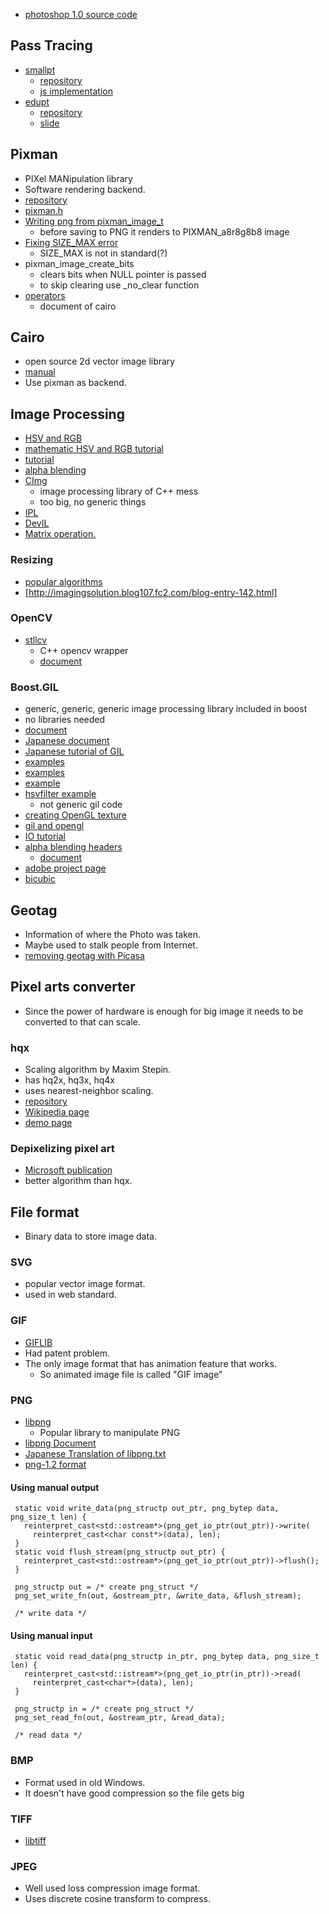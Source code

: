 * [photoshop 1.0 source code](http://computerhistory.org/atchm/adobe-photoshop-source-code/)

## Pass Tracing
* [smallpt](http://www.kevinbeason.com/smallpt/)
  * [repository](https://github.com/munificent/smallpt)
  * [js implementation](http://create.stephan-brumme.com/smallpt-js/)
* [edupt](http://kagamin.net/hole/edupt/index.htm)
  * [repository](https://github.com/githole/edupt)
  * [slide](http://www.slideshare.net/h013/edupt-kaisetsu-22852235)

## Pixman
* PIXel MANipulation library
* Software rendering backend.
* [repository](http://cgit.freedesktop.org/pixman/)
* [pixman.h](http://cgit.freedesktop.org/pixman/tree/pixman/pixman.h)
* [Writing png from pixman_image_t](http://cgit.freedesktop.org/pixman/commit/?id=99a53667da3014a463b8a0e2b6c317efe0ebb220)
  * before saving to PNG it renders to PIXMAN_a8r8g8b8 image
* [Fixing SIZE_MAX error](http://comments.gmane.org/gmane.comp.graphics.pixman/2133)
  * SIZE_MAX is not in standard(?)
* pixman_image_create_bits
  * clears bits when NULL pointer is passed
  * to skip clearing use _no_clear function
* [operators](http://cairographics.org/operators/)
  * document of cairo

## Cairo
* open source 2d vector image library
* [manual](http://www.cairographics.org/manual/)
* Use pixman as backend.

## Image Processing
* [HSV and RGB](http://www.technotype.net/tutorial/tutorial.php?fileId=%7BImage%20processing%7D&sectionId=%7B-converting-between-rgb-and-hsv-color-space%7D)
* [mathematic HSV and RGB tutorial](http://hooktail.org/computer/index.php?RGB%A4%AB%A4%E9HSV%A4%D8%A4%CE%CA%D1%B4%B9%A4%C8%C9%FC%B8%B5)
* [tutorial](http://koujinz.cocolog-nifty.com/blog/2009/04/post-b8e6.html)
* [alpha blending](http://en.wikipedia.org/wiki/Alpha_compositing#Alpha_blending)
* [CImg](http://cimg.sourceforge.net/)
  * image processing library of C++ mess
  * too big, no generic things
* [IPL](https://github.com/Argoday/IPL)
* [DevIL](http://openil.sourceforge.net/)
* [Matrix operation.](http://www.graficaobscura.com/matrix/index.html)

### Resizing
* [popular algorithms](http://emaame.com/20080901.html)
* [http://imagingsolution.blog107.fc2.com/blog-entry-142.html]

### OpenCV
* [stllcv](https://sourceforge.net/projects/stllcv/)
  * C++ opencv wrapper
  * [document](http://www2s.biglobe.ne.jp/~niitsuma/STLLCV/)

### Boost.GIL
* generic, generic, generic image processing library included in boost
* no libraries needed
* [document](http://www.boost.org/doc/libs/release/libs/gil/doc/html/index.html)
* [Japanese document](https://sites.google.com/site/twinkleofsilence/)
* [Japanese tutorial of GIL](http://mglab.blogspot.jp/2011/02/boostgil.html)
* [examples](http://sssm.sakura.ne.jp/dev/gil.html)
* [examples](http://www25.atwiki.jp/guru/pages/36.html)
* [example](http://d.hatena.ne.jp/yotto-k/20060809/)
* [hsvfilter example](http://d.hatena.ne.jp/tt_clown/20111208/boost_gil_hsvfilter)
  * not generic gil code
* [creating OpenGL texture](http://d.hatena.ne.jp/Sigureya/20120628/1340876912)
* [gil and opengl](https://groups.google.com/forum/?fromgroups=#!topic/boost-list/Omqym3TU3P0)
* [IO tutorial](http://d.hatena.ne.jp/tsurushuu/20080723/1216783641)
* [alpha blending headers](https://github.com/gununu/gilblend)
  * [document](https://github.com/gununu/gilblend/wiki)
* [adobe project page](https://sourceforge.net/projects/genimglib.adobe/)
* [bicubic](http://grayhole.blogspot.jp/2009/04/boostgil-bicubic.html)

## Geotag
* Information of where the Photo was taken.
* Maybe used to stalk people from Internet.
* [removing geotag with Picasa](http://support.google.com/picasa/bin/answer.py?hl=en&answer=43899)

## Pixel arts converter
* Since the power of hardware is enough for big image it needs to be converted to that can scale.

### hqx
* Scaling algorithm by Maxim Stepin.
* has hq2x, hq3x, hq4x
* uses nearest-neighbor scaling.
* [repository](https://code.google.com/p/hqx/)
* [Wikipedia page](http://en.wikipedia.org/wiki/Hqx)
* [demo page](http://www.hiend3d.com/demos.html)

### Depixelizing pixel art
* [Microsoft publication](http://research.microsoft.com/en-us/um/people/kopf/pixelart/)
* better algorithm than hqx.

## File format
* Binary data to store image data.

### SVG
* popular vector image format.
* used in web standard.

### GIF
* [GIFLIB](http://wwwcdf.pd.infn.it/libgif/index.html)
* Had patent problem.
* The only image format that has animation feature that works.
  * So animated image file is called "GIF image"

### PNG
* [libpng](http://www.libpng.org/pub/png/)
  * Popular library to manipulate PNG
* [libpng Document](http://www.libpng.org/pub/png/libpng-manual.html)
* [Japanese Translation of libpng.txt](http://dencha.ojaru.jp/programs_07/pg_graphic_10_libpng_txt.html)
* [png-1.2 format](http://www.libpng.org/pub/png/spec/1.2/png-1.2-pdg.html)

#### Using manual output
```
 static void write_data(png_structp out_ptr, png_bytep data, png_size_t len) {
   reinterpret_cast<std::ostream*>(png_get_io_ptr(out_ptr))->write(
     reinterpret_cast<char const*>(data), len);
 }
 static void flush_stream(png_structp out_ptr) {
   reinterpret_cast<std::ostream*>(png_get_io_ptr(out_ptr))->flush();
 }
 
 png_structp out = /* create png_struct */
 png_set_write_fn(out, &ostream_ptr, &write_data, &flush_stream);
 
 /* write data */
```

#### Using manual input
```
 static void read_data(png_structp in_ptr, png_bytep data, png_size_t len) {
   reinterpret_cast<std::istream*>(png_get_io_ptr(in_ptr))->read(
     reinterpret_cast<char*>(data), len);
 }
 
 png_structp in = /* create png_struct */
 png_set_read_fn(out, &ostream_ptr, &read_data);
 
 /* read data */
```

### BMP
* Format used in old Windows.
* It doesn't have good compression so the file gets big

### TIFF
* [libtiff](http://www.libtiff.org/)

### JPEG
* Well used loss compression image format.
* Uses discrete cosine transform to compress.

